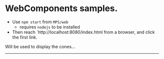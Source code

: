 # WebComponents samples.

- Use `npm start` from `MPS/web`
  - requires `nodejs` to be installed
- Then reach `http://localhost:8080/index.html from a browser, and click the first link.  

Will be used to display the cones...

---